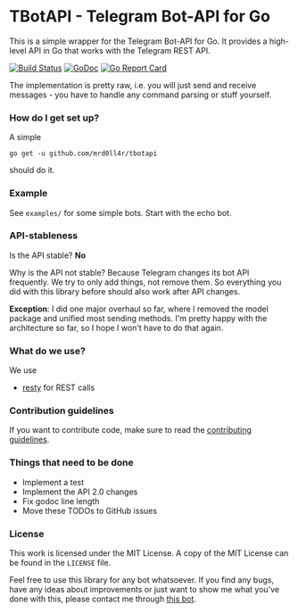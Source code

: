 # TBotAPI - Telegram Bot-API for Go #

This is a simple wrapper for the Telegram Bot-API for Go.
It provides a high-level API in Go that works with the Telegram REST API.

[![Build Status](https://travis-ci.org/mrd0ll4r/tbotapi.svg?branch=master)](https://travis-ci.org/mrd0ll4r/tbotapi)
[![GoDoc](https://godoc.org/github.com/mrd0ll4r/tbotapi?status.svg)](https://godoc.org/github.com/mrd0ll4r/tbotapi)
[![Go Report Card](https://goreportcard.com/badge/github.com/mrd0ll4r/tbotapi)](https://goreportcard.com/report/github.com/mrd0ll4r/tbotapi)

The implementation is pretty raw, i.e. you will just send and receive messages - you have to handle any command parsing or stuff yourself.

### How do I get set up? ###

A simple

    go get -u github.com/mrd0ll4r/tbotapi

should do it.

### Example ###

See `examples/` for some simple bots.
Start with the echo bot.

### API-stableness ###

Is the API stable? **No**

Why is the API not stable?
Because Telegram changes its bot API frequently.
We try to only add things, not remove them.
So everything you did with this library before should also work after API changes.

**Exception**: I did one major overhaul so far, where I removed the model package and unified most sending methods.
I'm pretty happy with the architecture so far, so I hope I won't have to do that again.

### What do we use? ###

We use

* [resty] for REST calls


[resty]: https://github.com/go-resty/resty

### Contribution guidelines ###

If you want to contribute code, make sure to read the [contributing guidelines].


[contributing guidelines]: https://github.com/mrd0ll4r/tbotapi/blob/master/CONTRIBUTING.md

### Things that need to be done ###

* Implement a test
* Implement the API 2.0 changes
* Fix godoc line length
* Move these TODOs to GitHub issues

### License
This work is licensed under the MIT License. A copy of the MIT License can be found in the `LICENSE` file.

Feel free to use this library for any bot whatsoever.
If you find any bugs, have any ideas about improvements or just want to show me what you've done with this, please contact me through [this bot].


[this bot]: (https://telegram.me/tbotapibot).
